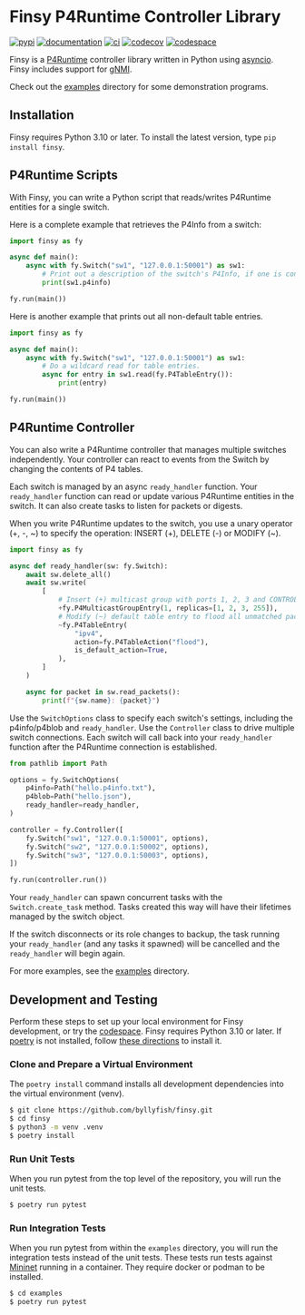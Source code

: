 # Finsy P4Runtime Controller Library 

[![pypi](https://img.shields.io/pypi/v/finsy)](https://pypi.org/project/finsy/ "View Finsy on PyPI") [![documentation](https://img.shields.io/badge/-documentation-informational?logo=readme&logoColor=white)](https://byllyfish.github.io/finsy/finsy.html "View the latest API docs") [![ci](https://github.com/byllyfish/finsy/actions/workflows/ci.yml/badge.svg)](https://github.com/byllyfish/finsy/actions/workflows/ci.yml "View the latest CI builds") [![codecov](https://codecov.io/gh/byllyfish/finsy/branch/main/graph/badge.svg?token=8RPYWRXNGS)](https://codecov.io/gh/byllyfish/finsy "View the latest code coverage stats") [![codespace](https://img.shields.io/badge/codespace-blueviolet?logo=github)](https://codespaces.new/byllyfish/finsy "Open Finsy in a Github Codespace")

Finsy is a [P4Runtime](https://p4.org/p4-spec/p4runtime/main/P4Runtime-Spec.html) controller library written in Python using [asyncio](https://docs.python.org/3/library/asyncio.html). Finsy includes support for [gNMI](https://github.com/openconfig/reference/blob/master/rpc/gnmi/gnmi-specification.md).

Check out the [examples](https://github.com/byllyfish/finsy/tree/main/examples) directory
for some demonstration programs.

## Installation

Finsy requires Python 3.10 or later. To install the latest version, type `pip install finsy`.

## P4Runtime Scripts

With Finsy, you can write a Python script that reads/writes P4Runtime entities for a single switch.

Here is a complete example that retrieves the P4Info from a switch:

```python
import finsy as fy

async def main():
    async with fy.Switch("sw1", "127.0.0.1:50001") as sw1:
        # Print out a description of the switch's P4Info, if one is configured.
        print(sw1.p4info)

fy.run(main())
```

Here is another example that prints out all non-default table entries.

```python
import finsy as fy

async def main():
    async with fy.Switch("sw1", "127.0.0.1:50001") as sw1:
        # Do a wildcard read for table entries.
        async for entry in sw1.read(fy.P4TableEntry()):
            print(entry)

fy.run(main())
```

## P4Runtime Controller

You can also write a P4Runtime controller that manages multiple switches independently. Your controller
can react to events from the Switch by changing the contents of P4 tables.

Each switch is managed by an async `ready_handler` function. Your `ready_handler` function can read or 
update various P4Runtime entities in the switch. It can also create tasks to listen for 
packets or digests.

When you write P4Runtime updates to the switch, you use a unary operator (+, -, \~) to specify the operation:
INSERT (+), DELETE (-) or MODIFY (\~).

```python
import finsy as fy

async def ready_handler(sw: fy.Switch):
    await sw.delete_all()
    await sw.write(
        [
            # Insert (+) multicast group with ports 1, 2, 3 and CONTROLLER.
            +fy.P4MulticastGroupEntry(1, replicas=[1, 2, 3, 255]),
            # Modify (~) default table entry to flood all unmatched packets.
            ~fy.P4TableEntry(
                "ipv4",
                action=fy.P4TableAction("flood"),
                is_default_action=True,
            ),
        ]
    )

    async for packet in sw.read_packets():
        print(f"{sw.name}: {packet}")
```

Use the `SwitchOptions` class to specify each switch's settings, including the p4info/p4blob and 
`ready_handler`. Use the `Controller` class to drive multiple switch connections. Each switch will call back
into your `ready_handler` function after the P4Runtime connection is established.

```python
from pathlib import Path

options = fy.SwitchOptions(
    p4info=Path("hello.p4info.txt"),
    p4blob=Path("hello.json"),
    ready_handler=ready_handler,
)

controller = fy.Controller([
    fy.Switch("sw1", "127.0.0.1:50001", options),
    fy.Switch("sw2", "127.0.0.1:50002", options),
    fy.Switch("sw3", "127.0.0.1:50003", options),
])

fy.run(controller.run())
```

Your `ready_handler` can spawn concurrent tasks with the `Switch.create_task` method. Tasks
created this way will have their lifetimes managed by the switch object.

If the switch disconnects or its role changes to backup, the task running your `ready_handler` 
(and any tasks it spawned) will be cancelled and the `ready_handler` will begin again.

For more examples, see the [examples](https://github.com/byllyfish/finsy/tree/main/examples) directory.

## Development and Testing

Perform these steps to set up your local environment for Finsy development, or try 
the [codespace](https://codespaces.new/byllyfish/finsy). Finsy requires Python 3.10 or 
later. If [poetry](https://python-poetry.org/) is not installed, follow 
[these directions](https://python-poetry.org/docs/#installation) to install it.

### Clone and Prepare a Virtual Environment

The `poetry install` command installs all development dependencies into the
virtual environment (venv).

```sh
$ git clone https://github.com/byllyfish/finsy.git
$ cd finsy
$ python3 -m venv .venv
$ poetry install
```

### Run Unit Tests

When you run pytest from the top level of the repository, you will run the unit tests.

```sh
$ poetry run pytest
```

### Run Integration Tests

When you run pytest from within the `examples` directory, you will run the integration
tests instead of the unit tests. These tests run tests against [Mininet](https://github.com/mininet/mininet) 
running in a container. They require docker or podman to be installed.

```bash
$ cd examples
$ poetry run pytest
```
